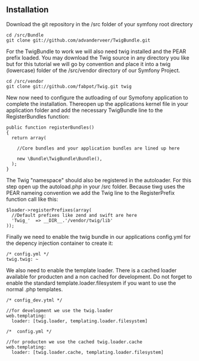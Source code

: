 ## Installation

Download the git repository in the /src folder of your symfony root directory

    cd /src/Bundle
    git clone git://github.com/advanderveer/TwigBundle.git

For the TwigBundle to work we will also need twig installed and the PEAR prefix loaded. 
You may download the Twig source in any directory you like but for this tutorial we will 
go by convention and place it into a twig (lowercase) folder of the /src/vendor directory 
of our Symfony Project.

    cd /src/vendor
    git clone git://github.com/fabpot/Twig.git twig

New now need to configure the autloading of our Symofony application to complete the installation. 
Thereopen up the applications kernel file in your application folder and add the necessary TwigBundle 
line to the RegisterBundles function:

    public function registerBundles()
    {
      return array(
    
        //Core bundles and your application bundles are lined up here
    
        new \Bundle\TwigBundle\Bundle(),
      );
    }

The Twig "namespace" should also be registered in the autoloader. 
For this step open up the autoload.php in your /src folder. 
Because tiwg uses the PEAR nameing convention we add the Twig line to 
the RegisterPrefix function call like this:

    $loader->registerPrefixes(array(
      //Default prefixes like zend and swift are here
      'Twig_'  => __DIR__.'/vendor/twig/lib'
    ));

Finally we need to enable the twig bundle in our applications 
config.yml for the depency injection container to create it:

    /* config.yml */
    twig.twig: ~

We also need to enable the template loader. There is a cached loader available for producten 
and a non cached for development. Do not forget to enable the standard 
template.loader.filesystem if you want to use the normal .php templates.

    /* config_dev.ytml */

    //for development we use the twig.loader
    web.templating:
      loader: [twig.loader, templating.loader.filesystem]

    /*  config.yml */

    //for producten we use the cached twig.loader.cache
    web.templating:
      loader: [twig.loader.cache, templating.loader.filesystem]
